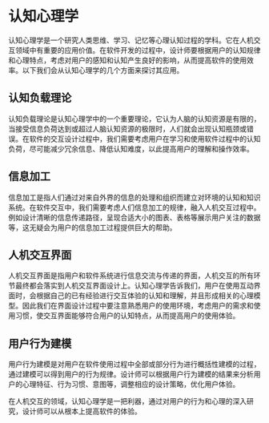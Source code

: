 # 认知心理学
认知心理学是一个研究人类思维、学习、记忆等心理认知过程的学科。它在人机交互领域中有重要的应用价值。在软件开发的过程中，设计师要根据用户的认知规律和心理特点，考虑对用户的感知和认知产生良好的影响，从而提高软件的使用效率。以下我们会从认知心理学的几个方面来探讨其应用。

## 认知负载理论
认知负载理论是认知心理学中的一个重要理论，它认为人脑的认知资源是有限的，当接受信息负荷达到或超过人脑认知资源的极限时，人们就会出现认知瓶颈或错误。在软件的交互设计过程中，我们需要考虑用户在学习和使用软件过程中的认知负荷，尽可能减少冗余信息、降低认知难度，以此提高用户的理解和操作效率。

## 信息加工
信息加工是指人们通过对来自外界的信息的处理和组织而建立对环境的认知和知识系统。在软件交互中，我们需要考虑人们信息加工的规律，融入人机交互过程中。例如设计清晰的信息传递路径，呈现合适大小的图表、表格等展示用户关注的数据等，这无疑会为用户的信息加工过程提供巨大的帮助。

## 人机交互界面
人机交互界面是指用户和软件系统进行信息交流与传递的界面，人机交互的所有环节最终都会落实到人机交互界面设计上。认知心理学告诉我们，用户在使用互动界面时，会根据自己的已有经验进行交互体验的认知和理解，并且形成相关的心理模型。因此我们在界面设计过程中要注意熟悉用户的使用环境，考虑用户的需求和使用习惯，使交互界面能够符合用户的认知特点，从而提高用户的使用体验。

## 用户行为建模
用户行为建模是对用户在软件使用过程中全部或部分行为进行概括性建模的过程，通过建模可以得到用户的行为规律。设计师可以根据用户行为建模的结果来分析用户的心理特征、行为习惯、意图等，调整相应的设计策略，优化用户体验。

在人机交互的领域，认知心理学是一把利器，通过对用户的行为和心理的深入研究，设计师可以从根本上提高软件的体验。
